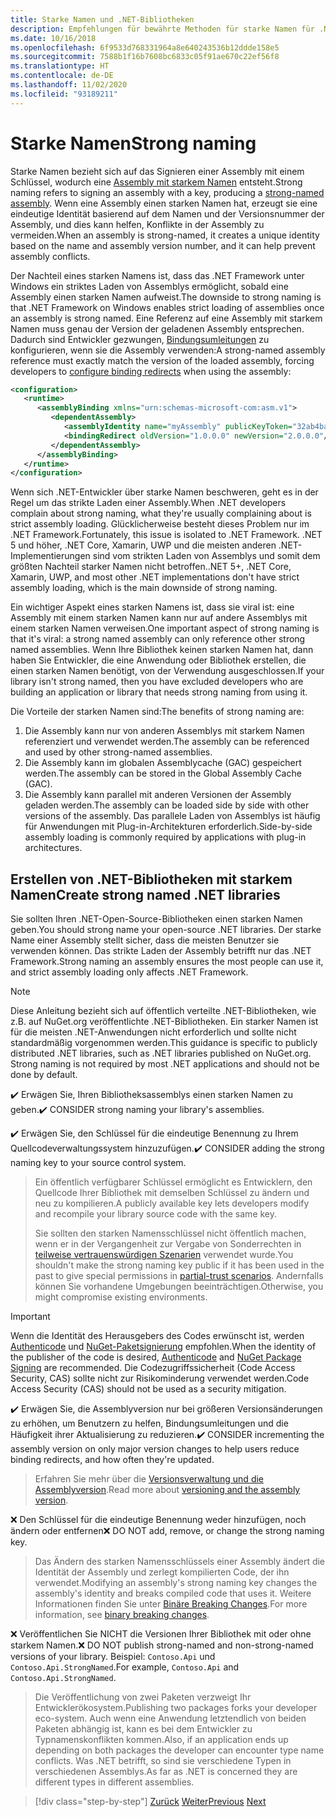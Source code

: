 ```yaml
---
title: Starke Namen und .NET-Bibliotheken
description: Empfehlungen für bewährte Methoden für starke Namen für .NET-Bibliotheken.
ms.date: 10/16/2018
ms.openlocfilehash: 6f9533d768331964a8e640243536b12ddde158e5
ms.sourcegitcommit: 7588b1f16b7608bc6833c05f91ae670c22ef56f8
ms.translationtype: HT
ms.contentlocale: de-DE
ms.lasthandoff: 11/02/2020
ms.locfileid: "93189211"
---
```

# <a name="strong-naming"></a><span data-ttu-id="156ef-103">Starke Namen</span><span class="sxs-lookup"><span data-stu-id="156ef-103">Strong naming</span></span>

<span data-ttu-id="156ef-104">Starke Namen bezieht sich auf das Signieren einer Assembly mit einem Schlüssel, wodurch eine [Assembly mit starkem Namen](../assembly/strong-named.md) entsteht.</span><span class="sxs-lookup"><span data-stu-id="156ef-104">Strong naming refers to signing an assembly with a key, producing a [strong-named assembly](../assembly/strong-named.md).</span></span> <span data-ttu-id="156ef-105">Wenn eine Assembly einen starken Namen hat, erzeugt sie eine eindeutige Identität basierend auf dem Namen und der Versionsnummer der Assembly, und dies kann helfen, Konflikte in der Assembly zu vermeiden.</span><span class="sxs-lookup"><span data-stu-id="156ef-105">When an assembly is strong-named, it creates a unique identity based on the name and assembly version number, and it can help prevent assembly conflicts.</span></span>

<span data-ttu-id="156ef-106">Der Nachteil eines starken Namens ist, dass das .NET Framework unter Windows ein striktes Laden von Assemblys ermöglicht, sobald eine Assembly einen starken Namen aufweist.</span><span class="sxs-lookup"><span data-stu-id="156ef-106">The downside to strong naming is that .NET Framework on Windows enables strict loading of assemblies once an assembly is strong named.</span></span> <span data-ttu-id="156ef-107">Eine Referenz auf eine Assembly mit starkem Namen muss genau der Version der geladenen Assembly entsprechen. Dadurch sind Entwickler gezwungen, [Bindungsumleitungen](../../framework/configure-apps/redirect-assembly-versions.md) zu konfigurieren, wenn sie die Assembly verwenden:</span><span class="sxs-lookup"><span data-stu-id="156ef-107">A strong-named assembly reference must exactly match the version of the loaded assembly, forcing developers to [configure binding redirects](../../framework/configure-apps/redirect-assembly-versions.md) when using the assembly:</span></span>

```xml
<configuration>
   <runtime>
      <assemblyBinding xmlns="urn:schemas-microsoft-com:asm.v1">
         <dependentAssembly>
            <assemblyIdentity name="myAssembly" publicKeyToken="32ab4ba45e0a69a1" culture="neutral" />
            <bindingRedirect oldVersion="1.0.0.0" newVersion="2.0.0.0"/>
         </dependentAssembly>
      </assemblyBinding>
   </runtime>
</configuration>
```

<span data-ttu-id="156ef-108">Wenn sich .NET-Entwickler über starke Namen beschweren, geht es in der Regel um das strikte Laden einer Assembly.</span><span class="sxs-lookup"><span data-stu-id="156ef-108">When .NET developers complain about strong naming, what they're usually complaining about is strict assembly loading.</span></span> <span data-ttu-id="156ef-109">Glücklicherweise besteht dieses Problem nur im .NET Framework.</span><span class="sxs-lookup"><span data-stu-id="156ef-109">Fortunately, this issue is isolated to .NET Framework.</span></span> <span data-ttu-id="156ef-110">.NET 5 und höher, .NET Core, Xamarin, UWP und die meisten anderen .NET-Implementierungen sind vom strikten Laden von Assemblys und somit dem größten Nachteil starker Namen nicht betroffen.</span><span class="sxs-lookup"><span data-stu-id="156ef-110">.NET 5+, .NET Core, Xamarin, UWP, and most other .NET implementations don't have strict assembly loading, which is the main downside of strong naming.</span></span>

<span data-ttu-id="156ef-111">Ein wichtiger Aspekt eines starken Namens ist, dass sie viral ist: eine Assembly mit einem starken Namen kann nur auf andere Assemblys mit einem starken Namen verweisen.</span><span class="sxs-lookup"><span data-stu-id="156ef-111">One important aspect of strong naming is that it's viral: a strong named assembly can only reference other strong named assemblies.</span></span> <span data-ttu-id="156ef-112">Wenn Ihre Bibliothek keinen starken Namen hat, dann haben Sie Entwickler, die eine Anwendung oder Bibliothek erstellen, die einen starken Namen benötigt, von der Verwendung ausgeschlossen.</span><span class="sxs-lookup"><span data-stu-id="156ef-112">If your library isn't strong named, then you have excluded developers who are building an application or library that needs strong naming from using it.</span></span>

<span data-ttu-id="156ef-113">Die Vorteile der starken Namen sind:</span><span class="sxs-lookup"><span data-stu-id="156ef-113">The benefits of strong naming are:</span></span>

1. <span data-ttu-id="156ef-114">Die Assembly kann nur von anderen Assemblys mit starkem Namen referenziert und verwendet werden.</span><span class="sxs-lookup"><span data-stu-id="156ef-114">The assembly can be referenced and used by other strong-named assemblies.</span></span>
2. <span data-ttu-id="156ef-115">Die Assembly kann im globalen Assemblycache (GAC) gespeichert werden.</span><span class="sxs-lookup"><span data-stu-id="156ef-115">The assembly can be stored in the Global Assembly Cache (GAC).</span></span>
3. <span data-ttu-id="156ef-116">Die Assembly kann parallel mit anderen Versionen der Assembly geladen werden.</span><span class="sxs-lookup"><span data-stu-id="156ef-116">The assembly can be loaded side by side with other versions of the assembly.</span></span> <span data-ttu-id="156ef-117">Das parallele Laden von Assemblys ist häufig für Anwendungen mit Plug-in-Architekturen erforderlich.</span><span class="sxs-lookup"><span data-stu-id="156ef-117">Side-by-side assembly loading is commonly required by applications with plug-in architectures.</span></span>

## <a name="create-strong-named-net-libraries"></a><span data-ttu-id="156ef-118">Erstellen von .NET-Bibliotheken mit starkem Namen</span><span class="sxs-lookup"><span data-stu-id="156ef-118">Create strong named .NET libraries</span></span>

<span data-ttu-id="156ef-119">Sie sollten Ihren .NET-Open-Source-Bibliotheken einen starken Namen geben.</span><span class="sxs-lookup"><span data-stu-id="156ef-119">You should strong name your open-source .NET libraries.</span></span> <span data-ttu-id="156ef-120">Der starke Name einer Assembly stellt sicher, dass die meisten Benutzer sie verwenden können. Das strikte Laden der Assembly betrifft nur das .NET Framework.</span><span class="sxs-lookup"><span data-stu-id="156ef-120">Strong naming an assembly ensures the most people can use it, and strict assembly loading only affects .NET Framework.</span></span>

> [!NOTE]
> <span data-ttu-id="156ef-121">Diese Anleitung bezieht sich auf öffentlich verteilte .NET-Bibliotheken, wie z.B. auf NuGet.org veröffentlichte .NET-Bibliotheken. Ein starker Namen ist für die meisten .NET-Anwendungen nicht erforderlich und sollte nicht standardmäßig vorgenommen werden.</span><span class="sxs-lookup"><span data-stu-id="156ef-121">This guidance is specific to publicly distributed .NET libraries, such as .NET libraries published on NuGet.org. Strong naming is not required by most .NET applications and should not be done by default.</span></span>

<span data-ttu-id="156ef-122">✔️ Erwägen Sie, Ihren Bibliotheksassemblys einen starken Namen zu geben.</span><span class="sxs-lookup"><span data-stu-id="156ef-122">✔️ CONSIDER strong naming your library's assemblies.</span></span>

<span data-ttu-id="156ef-123">✔️ Erwägen Sie, den Schlüssel für die eindeutige Benennung zu Ihrem Quellcodeverwaltungssystem hinzuzufügen.</span><span class="sxs-lookup"><span data-stu-id="156ef-123">✔️ CONSIDER adding the strong naming key to your source control system.</span></span>

> <span data-ttu-id="156ef-124">Ein öffentlich verfügbarer Schlüssel ermöglicht es Entwicklern, den Quellcode Ihrer Bibliothek mit demselben Schlüssel zu ändern und neu zu kompilieren.</span><span class="sxs-lookup"><span data-stu-id="156ef-124">A publicly available key lets developers modify and recompile your library source code with the same key.</span></span>
>
> <span data-ttu-id="156ef-125">Sie sollten den starken Namensschlüssel nicht öffentlich machen, wenn er in der Vergangenheit zur Vergabe von Sonderrechten in [teilweise vertrauenswürdigen Szenarien](../../framework/misc/using-libraries-from-partially-trusted-code.md) verwendet wurde.</span><span class="sxs-lookup"><span data-stu-id="156ef-125">You shouldn't make the strong naming key public if it has been used in the past to give special permissions in [partial-trust scenarios](../../framework/misc/using-libraries-from-partially-trusted-code.md).</span></span> <span data-ttu-id="156ef-126">Andernfalls können Sie vorhandene Umgebungen beeinträchtigen.</span><span class="sxs-lookup"><span data-stu-id="156ef-126">Otherwise, you might compromise existing environments.</span></span>

> [!IMPORTANT]
> <span data-ttu-id="156ef-127">Wenn die Identität des Herausgebers des Codes erwünscht ist, werden [Authenticode](/windows-hardware/drivers/install/authenticode) und [NuGet-Paketsignierung](/nuget/create-packages/sign-a-package) empfohlen.</span><span class="sxs-lookup"><span data-stu-id="156ef-127">When the identity of the publisher of the code is desired, [Authenticode](/windows-hardware/drivers/install/authenticode) and [NuGet Package Signing](/nuget/create-packages/sign-a-package) are recommended.</span></span> <span data-ttu-id="156ef-128">Die Codezugriffssicherheit (Code Access Security, CAS) sollte nicht zur Risikominderung verwendet werden.</span><span class="sxs-lookup"><span data-stu-id="156ef-128">Code Access Security (CAS) should not be used as a security mitigation.</span></span>

<span data-ttu-id="156ef-129">✔️ Erwägen Sie, die Assemblyversion nur bei größeren Versionsänderungen zu erhöhen, um Benutzern zu helfen, Bindungsumleitungen und die Häufigkeit ihrer Aktualisierung zu reduzieren.</span><span class="sxs-lookup"><span data-stu-id="156ef-129">✔️ CONSIDER incrementing the assembly version on only major version changes to help users reduce binding redirects, and how often they're updated.</span></span>

> <span data-ttu-id="156ef-130">Erfahren Sie mehr über die [Versionsverwaltung und die Assemblyversion](./versioning.md#assembly-version).</span><span class="sxs-lookup"><span data-stu-id="156ef-130">Read more about [versioning and the assembly version](./versioning.md#assembly-version).</span></span>

<span data-ttu-id="156ef-131">❌ Den Schlüssel für die eindeutige Benennung weder hinzufügen, noch ändern oder entfernen</span><span class="sxs-lookup"><span data-stu-id="156ef-131">❌ DO NOT add, remove, or change the strong naming key.</span></span>

> <span data-ttu-id="156ef-132">Das Ändern des starken Namensschlüssels einer Assembly ändert die Identität der Assembly und zerlegt kompilierten Code, der ihn verwendet.</span><span class="sxs-lookup"><span data-stu-id="156ef-132">Modifying an assembly's strong naming key changes the assembly's identity and breaks compiled code that uses it.</span></span> <span data-ttu-id="156ef-133">Weitere Informationen finden Sie unter [Binäre Breaking Changes](./breaking-changes.md#binary-breaking-change).</span><span class="sxs-lookup"><span data-stu-id="156ef-133">For more information, see [binary breaking changes](./breaking-changes.md#binary-breaking-change).</span></span>

<span data-ttu-id="156ef-134">❌ Veröffentlichen Sie NICHT die Versionen Ihrer Bibliothek mit oder ohne starkem Namen.</span><span class="sxs-lookup"><span data-stu-id="156ef-134">❌ DO NOT publish strong-named and non-strong-named versions of your library.</span></span> <span data-ttu-id="156ef-135">Beispiel: `Contoso.Api` und `Contoso.Api.StrongNamed`.</span><span class="sxs-lookup"><span data-stu-id="156ef-135">For example, `Contoso.Api` and `Contoso.Api.StrongNamed`.</span></span>

> <span data-ttu-id="156ef-136">Die Veröffentlichung von zwei Paketen verzweigt Ihr Entwicklerökosystem.</span><span class="sxs-lookup"><span data-stu-id="156ef-136">Publishing two packages forks your developer eco-system.</span></span> <span data-ttu-id="156ef-137">Auch wenn eine Anwendung letztendlich von beiden Paketen abhängig ist, kann es bei dem Entwickler zu Typnamenskonflikten kommen.</span><span class="sxs-lookup"><span data-stu-id="156ef-137">Also, if an application ends up depending on both packages the developer can encounter type name conflicts.</span></span> <span data-ttu-id="156ef-138">Was .NET betrifft, so sind sie verschiedene Typen in verschiedenen Assemblys.</span><span class="sxs-lookup"><span data-stu-id="156ef-138">As far as .NET is concerned they are different types in different assemblies.</span></span>

>[!div class="step-by-step"]
><span data-ttu-id="156ef-139">[Zurück](cross-platform-targeting.md)
>[Weiter](nuget.md)</span><span class="sxs-lookup"><span data-stu-id="156ef-139">[Previous](cross-platform-targeting.md)
[Next](nuget.md)</span></span>
